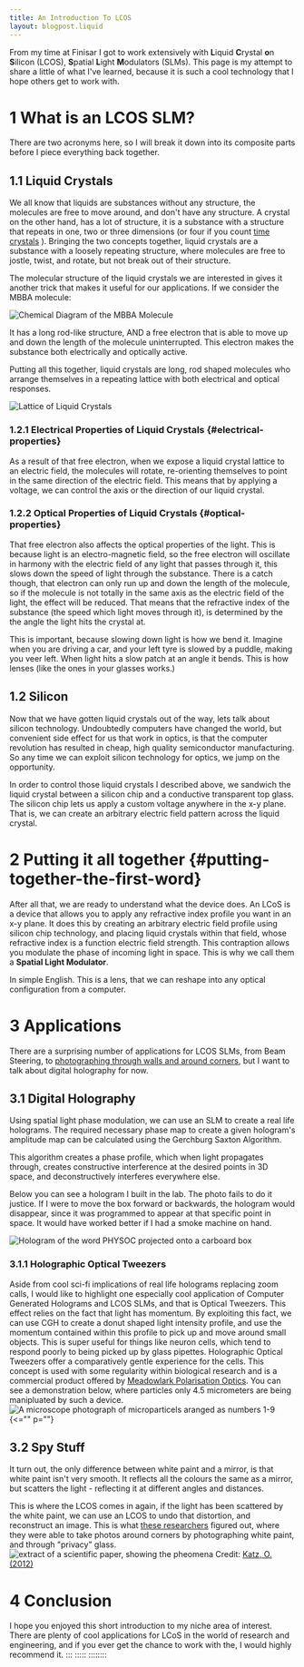 ```yaml
---
title: An Introduction To LCOS
layout: blogpost.liquid
---
```


From my time at Finisar I got to work extensively with **L**iquid
**C**rystal **o**n **S**ilicon (LCOS), **S**patial **L**ight
**M**odulators (SLMs). This page is my attempt to share a little of what
I\'ve learned, because it is such a cool technology that I hope others
get to work with.

# 1 What is an LCOS SLM?

There are two acronyms here, so I will break it down into its composite
parts before I piece everything back together.

## 1.1 Liquid Crystals

We all know that liquids are substances without any structure, the
molecules are free to move around, and don\'t have any structure. A
crystal on the other hand, has a lot of structure, it is a substance
with a structure that repeats in one, two or three dimensions (or four
if you count [time crystals](https://en.wikipedia.org/wiki/Time_crystal)
). Bringing the two concepts together, liquid crystals are a substance
with a loosely repeating structure, where molecules are free to jostle,
twist, and rotate, but not break out of their structure.

The molecular structure of the liquid crystals we are interested in
gives it another trick that makes it useful for our applications. If we
consider the MBBA molecule:

![Chemical Diagram of the MBBA Molecule](LiquidCrystalDiagram.png)

It has a long rod-like structure, AND a free electron that is able to
move up and down the length of the molecule uninterrupted. This electron
makes the substance both electrically and optically active.

Putting all this together, liquid crystals are long, rod shaped
molecules who arrange themselves in a repeating lattice with both
electrical and optical responses.

![Lattice of Liquid Crystals](LCLattice.png)

### 1.2.1 Electrical Properties of Liquid Crystals {#electrical-properties}

As a result of that free electron, when we expose a liquid crystal
lattice to an electric field, the molecules will rotate, re-orienting
themselves to point in the same direction of the electric field. This
means that by applying a voltage, we can control the axis or the
direction of our liquid crystal.

### 1.2.2 Optical Properties of Liquid Crystals {#optical-properties}

That free electron also affects the optical properties of the light.
This is because light is an electro-magnetic field, so the free electron
will oscillate in harmony with the electric field of any light that
passes through it, this slows down the speed of light through the
substance. There is a catch though, that electron can only run up and
down the length of the molecule, so if the molecule is not totally in
the same axis as the electric field of the light, the effect will be
reduced. That means that the refractive index of the substance (the
speed which light moves through it), is determined by the the angle the
light hits the crystal at.

This is important, because slowing down light is how we bend it. Imagine
when you are driving a car, and your left tyre is slowed by a puddle,
making you veer left. When light hits a slow patch at an angle it bends.
This is how lenses (like the ones in your glasses works.)

## 1.2 Silicon

Now that we have gotten liquid crystals out of the way, lets talk about
silicon technology. Undoubtedly computers have changed the world, but
convenient side effect for us that work in optics, is that the computer
revolution has resulted in cheap, high quality semiconductor
manufacturing. So any time we can exploit silicon technology for optics,
we jump on the opportunity.

In order to control those liquid crystals I described above, we sandwich
the liquid crystal between a silicon chip and a conductive transparent
top glass. The silicon chip lets us apply a custom voltage anywhere in
the x-y plane. That is, we can create an arbitrary electric field
pattern across the liquid crystal.

# 2 Putting it all together {#putting-together-the-first-word}

After all that, we are ready to understand what the device does. An LCoS
is a device that allows you to apply any refractive index profile you
want in an x-y plane. It does this by creating an arbitrary electric
field profile using silicon chip technology, and placing liquid crystals
within that field, whose refractive index is a function electric field
strength. This contraption allows you modulate the phase of incoming
light in space. This is why we call them a **Spatial Light Modulator**.

In simple English. This is a lens, that we can reshape into any optical
configuration from a computer.

# 3 Applications

There are a surprising number of applications for LCOS SLMs, from Beam
Steering, to [photographing through walls and around
corners](https://arxiv.org/abs/1202.2078), but I want to talk about
digital holography for now.

## 3.1 Digital Holography

Using spatial light phase modulation, we can use an SLM to create a real
life holograms. The required necessary phase map to create a given
hologram\'s amplitude map can be calculated using the Gerchburg Saxton
Algorithm.

This algorithm creates a phase profile, which when light propagates
through, creates constructive interference at the desired points in 3D
space, and deconstructively interferes everywhere else.

Below you can see a hologram I built in the lab. The photo fails to do
it justice. If I were to move the box forward or backwards, the hologram
would disappear, since it was programmed to appear at that specific
point in space. It would have worked better if I had a smoke machine on
hand.

![Hologram of the word PHYSOC projected onto a carboard
box](PhySocHologram.png)

### 3.1.1 Holographic Optical Tweezers

Aside from cool sci-fi implications of real life holograms replacing
zoom calls, I would like to highlight one especially cool application of
Computer Generated Holograms and LCOS SLMs, and that is Optical
Tweezers. This effect relies on the fact that light has momentum. By
exploiting this fact, we can use CGH to create a donut shaped light
intensity profile, and use the momentum contained within this profile to
pick up and move around small objects. This is super useful for things
like neuron cells, which tend to respond poorly to being picked up by
glass pipettes. Holographic Optical Tweezers offer a comparatively
gentle experience for the cells. This concept is used with some
regularity within biological research and is a commercial product
offered by [Meadowlark Polarisation
Optics](https://www.meadowlark.com/3d-holographic-optical-tweezing-kit/).
You can see a demonstration below, where particles only 4.5 micrometers
are being manipluated by such a device. ![A microscope photograph of
microparticels aranged as numbers
1-9](HolographicOpticalTweezers.png){<="" p=""}

## 3.2 Spy Stuff

It turn out, the only difference between white paint and a mirror, is
that white paint isn\'t very smooth. It reflects all the colours the
same as a mirror, but scatters the light - reflecting it at different
angles and distances.

This is where the LCOS comes in again, if the light has been scattered
by the white paint, we can use an LCOS to undo that distortion, and
reconstruct an image. This is what [these
researchers](https://arxiv.org/abs/1202.2078) figured out, where they
were able to take photos around corners by photographing white paint,
and through \"privacy\" glass. ![extract of a scientific paper, showing
the pheomena](lookingAroundCorners.png) Credit: [Katz, O.
(2012)](https://arxiv.org/abs/1202.2078)

# 4 Conclusion

I hope you enjoyed this short introduction to my niche area of interest.
There are plenty of cool applications for LCoS in the world of research
and engineering, and if you ever get the chance to work with the, I
would highly recommend it.
:::
:::::
::::::::
